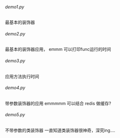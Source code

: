 ###### demo1.py

最基本的装饰器

###### demo2.py

最基本的装饰器应用， emmm 可以打印func运行的时间

###### demo3.py

应用方法执行时间

###### demo4.py

带参数装饰器的应用 emmmmm  可以结合 redis 做缓存?


###### demo5.py

不带参数的类装饰器 一直知道类装饰器很神奇，深究ing....